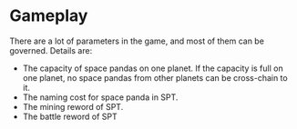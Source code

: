 # Gameplay

There are a lot of parameters in the game, and most of them can be governed. Details are:

* The capacity of space pandas on one planet. If the capacity is full on one planet, no space pandas from other planets can be cross-chain to it.
* The naming cost for space panda in SPT.
* The mining reword of SPT.
* The battle reword of SPT
